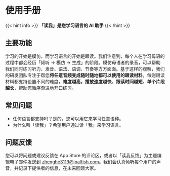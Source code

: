 # 使用手册

{{< hint info >}}
**「读我」是您学习语言的 AI 助手**
{{< /hint >}}

## 主要功能

学习的开始是模仿，而学习语言的开始是跟读。我们注意到，每个人在学习母语的过程中都会经历「倾听 -> 模仿 -> 生成」的阶段。模仿母语者的录音，可以帮助我们同时练习听力、发音、语法、语调、节奏等方方面面。基于这样的观察，我们的研发团队专注于帮您**将任意音频变成随时随地都可以使用的跟读材料**。每则跟读材料都支持设置不同的难度，**难度越高，播放速度越快、跟读时间越短、单个片段越长**，帮助您循序渐进地开口练习。

## 常见问题

* 任何语言都支持吗？是的，您可以用它来学习任意语种。
* 为什么叫「读我」？希望用户通过读「我」来学习语言。

## 问题反馈

您可以将问题或建议反馈在 App Store 的评论区，或者以「读我反馈」为主题编辑电子邮件发送到 zhenghe3119@ipalfish.com。我们会认真倾听每个用户的声音，并记录下提供者的信息，在未来回馈大家。
